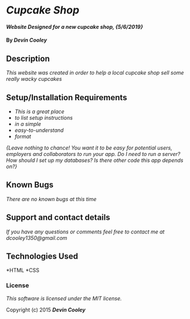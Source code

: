 # _Cupcake Shop_

#### _Website Designed for a new cupcake shop, {5/6/2019}_

#### By _**Devin Cooley**_

## Description

_This website was created in order to help a local cupcake shop sell some really wacky cupcakes_

## Setup/Installation Requirements

* _This is a great place_
* _to list setup instructions_
* _in a simple_
* _easy-to-understand_
* _format_

_{Leave nothing to chance! You want it to be easy for potential users, employers and collaborators to run your app. Do I need to run a server? How should I set up my databases? Is there other code this app depends on?}_

## Known Bugs

_There are no known bugs at this time_

## Support and contact details

_If you have any questions or comments feel free to contact me at dcooley1350@gmail.com_

## Technologies Used

*HTML
*CSS

### License

*This software is licensed under the MIT license.*

Copyright (c) 2015 **_Devin Cooley_**